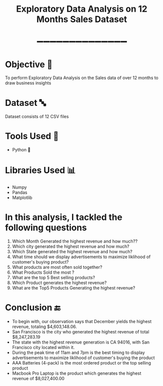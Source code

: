 <h1 align='center'>Exploratory Data Analysis on 12 Months Sales Dataset </h1>
<h1 align='center'>➖➖➖➖➖➖➖➖➖➖➖➖➖➖</h1>

# Objective 🎯
To perform Exploratory Data Analysis on the Sales data of over 12 months to draw business insights 

# Dataset 🔤
Dataset consists of 12 CSV files

# Tools Used 🔨
- Python 🐍

# Libraries Used 📊
- Numpy
- Pandas
- Matplotlib

# In this analysis, I tackled the following questions 
1. Which Month Generated the highest revenue and how much??
2. Which city generated the highest revenue and how much?
3. Which State generated the highest revenue and how much?
4. What time should we display advertisements to maximize liklihood of customer's buying product?
5. What products are most often sold together?
6. What Products Sold the most ?
7. What are the top 5 Best selling products?
8. Which Product generates the highest revenue?
9. What are the Top5 Products Generating the highest revenue?

# Conclusion 🔚
- To begin with, our observation says that December yields the highest revenue, totaling $4,603,148.06.
- San Francisco is the city who generated the highest revenue of total $8,247,283.19
- The state with the highest revenue generation is CA 94016, with San Francisco city located within it.
- During the peak time of 11am and 7pm is the best timing to display advertisements to maximize liklihood of customer's buying the product
- AAA Batteries (4-pack) is the most ordered product or the top selling product
- Macbook Pro Laptop is the product which generates the highest revenue of $8,027,400.00
